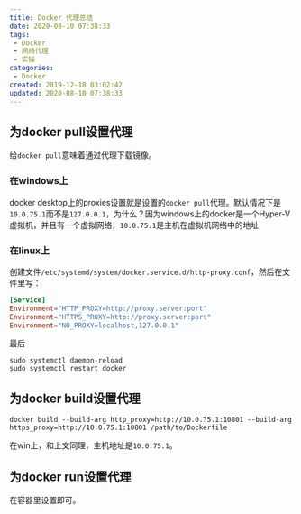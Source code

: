 ```yaml
---
title: Docker 代理总结
date: 2020-08-10 07:38:33
tags: 
 - Docker
 - 网络代理
 - 实操
categories: 
 - Docker
created: 2019-12-18 03:02:42
updated: 2020-08-10 07:38:33
---
```


## 为docker pull设置代理

给`docker pull`意味着通过代理下载镜像。

### 在windows上

docker desktop上的proxies设置就是设置的`docker pull`代理。默认情况下是`10.0.75.1`而不是`127.0.0.1`，为什么？因为windows上的docker是一个Hyper-V虚拟机，并且有一个虚拟网络，`10.0.75.1`是主机在虚拟机网络中的地址

### 在linux上

创建文件`/etc/systemd/system/docker.service.d/http-proxy.conf`，然后在文件里写：

```conf
[Service]
Environment="HTTP_PROXY=http://proxy.server:port"
Environment="HTTPS_PROXY=http://proxy.server:port"
Environment="NO_PROXY=localhost,127.0.0.1"
```

最后

```shell
sudo systemctl daemon-reload
sudo systemctl restart docker
```

## 为docker build设置代理

```shell
docker build --build-arg http_proxy=http://10.0.75.1:10801 --build-arg https_proxy=http://10.0.75.1:10801 /path/to/Dockerfile
```

在win上，和上文同理，主机地址是`10.0.75.1`。

## 为docker run设置代理

在容器里设置即可。
